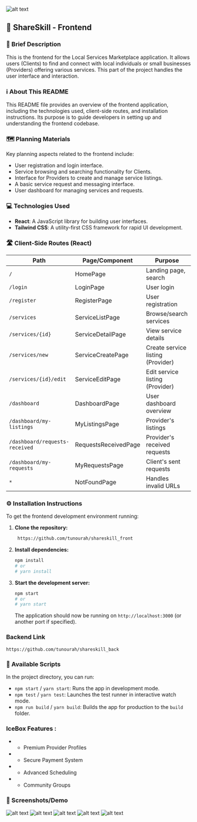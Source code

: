 ![alt text](<Unlock Community Connections and Services.png>)

## 🚀 ShareSkill - Frontend

### 📝 Brief Description
This is the frontend for the Local Services Marketplace application. It allows users (Clients) to find and connect with local individuals or small businesses (Providers) offering various services. This part of the project handles the user interface and interaction.

### ℹ️ About This README
This README file provides an overview of the frontend application, including the technologies used, client-side routes, and installation instructions. Its purpose is to guide developers in setting up and understanding the frontend codebase.

### 🗺️ Planning Materials
Key planning aspects related to the frontend include:
*   User registration and login interface.
*   Service browsing and searching functionality for Clients.
*   Interface for Providers to create and manage service listings.
*   A basic service request and messaging interface.
*   User dashboard for managing services and requests.
 

### 💻 Technologies Used
*   **React**: A JavaScript library for building user interfaces.
*   **Tailwind CSS**: A utility-first CSS framework for rapid UI development.

### 🛣️ Client-Side Routes (React)
| Path                     | Page/Component         | Purpose                                  |
| ------------------------ | ---------------------- | ---------------------------------------- |
| `/`                      | HomePage               | Landing page, search                     |
| `/login`                 | LoginPage              | User login                               |
| `/register`              | RegisterPage           | User registration                        |
| `/services`              | ServiceListPage        | Browse/search services                   |
| `/services/{id}`         | ServiceDetailPage      | View service details                     |
| `/services/new`          | ServiceCreatePage      | Create service listing (Provider)        |
| `/services/{id}/edit`    | ServiceEditPage        | Edit service listing (Provider)          |
| `/dashboard`             | DashboardPage          | User dashboard overview                  |
| `/dashboard/my-listings` | MyListingsPage         | Provider's listings                      |
| `/dashboard/requests-received` | RequestsReceivedPage | Provider's received requests             |
| `/dashboard/my-requests` | MyRequestsPage         | Client's sent requests                   |
| `*`                      | NotFoundPage           | Handles invalid URLs                     |

### ⚙️ Installation Instructions
To get the frontend development environment running:

1.  **Clone the repository:**
    ```bash
     https://github.com/tunourah/shareskill_front

    ```
 
2.  **Install dependencies:**
    ```bash
    npm install
    # or
    # yarn install
    ```
3.  **Start the development server:**
    ```bash
    npm start
    # or
    # yarn start
    ```
    The application should now be running on `http://localhost:3000` (or another port if specified).
### Backend Link 
`https://github.com/tunourah/shareskill_back`
### 📜 Available Scripts
In the project directory, you can run:
*   `npm start` / `yarn start`: Runs the app in development mode.
*   `npm test` / `yarn test`: Launches the test runner in interactive watch mode.
*   `npm run build` / `yarn build`: Builds the app for production to the `build` folder.
### IceBox Features :
* - Premium Provider Profiles
* - Secure Payment System
* - Advanced Scheduling
* - Community Groups

### 📸 Screenshots/Demo
 
![alt text](<Screen Shot 1446-11-10 at 12.40.14 AM.png>)
![alt text](<Screen Shot 1446-11-10 at 12.40.23 AM.png>)
![alt text](<Screen Shot 1446-11-10 at 12.40.37 AM.png>)
![alt text](<Screen Shot 1446-11-10 at 12.41.01 AM.png>)
![alt text](<Screen Shot 1446-11-10 at 12.41.13 AM.png>)